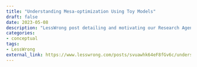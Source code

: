 ```yaml
---
title: "Understanding Mesa-optimization Using Toy Models"
draft: false
date: 2023-05-08
description: "LessWrong post detailing and motivating our Research Agenda."
categories:
- conceptual
tags:
- LessWrong
external_link: https://www.lesswrong.com/posts/svuawhk64eF8fGv6c/understanding-mesa-optimization-using-toy-models
---
```

